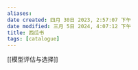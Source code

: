```yaml
---
aliases: 
date created: 四月 30日 2023, 2:57:07 下午
date modified: 三月 5日 2024, 4:07:12 下午
title: 西瓜书
tags: [catalogue]
---
```


[[模型评估与选择]]